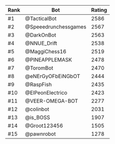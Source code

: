 Rank|Bot|Rating
---|---|---
#1|@TacticalBot|2586
#2|@Speeedrunchessgames|2567
#3|@DarkOnBot|2563
#4|@NNUE_Drift|2538
#5|@MaggiChess16|2519
#6|@PINEAPPLEMASK|2478
#7|@ToromBot|2470
#8|@eNErGyOFbEiNGbOT|2444
#9|@RaspFish|2435
#10|@ElPeonElectrico|2423
#11|@VEER-OMEGA-BOT|2277
#12|@colinbot|2031
#13|@is_BOSS|1907
#14|@Groot123456|1505
#15|@pawnrobot|1278
